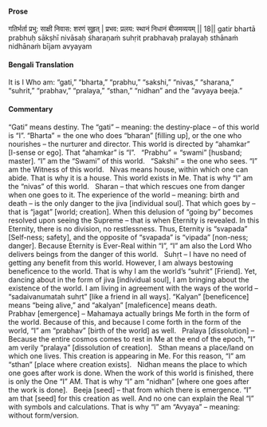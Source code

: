 #### Prose 

गतिर्भर्ता प्रभु: साक्षी निवास: शरणं सुहृत् |
प्रभव: प्रलय: स्थानं निधानं बीजमव्ययम् || 18||
gatir bhartā prabhuḥ sākṣhī nivāsaḥ śharaṇaṁ suhṛit
prabhavaḥ pralayaḥ sthānaṁ nidhānaṁ bījam avyayam

 #### Bengali Translation 

It is I Who am: “gati,” “bharta,” “prabhu,” “sakshi,” “nivas,” “sharana,” “suhrit,” “prabhav,” “pralaya,” “sthan,” “nidhan” and the “avyaya beeja.”

 #### Commentary 

“Gati” means destiny. The “gati” – meaning: the destiny-place – of this world is “I”. “Bharta” = the one who does “bharan” [filling up], or the one who nourishes – the nurturer and director. This world is directed by “ahamkar” [I-sense or ego]. That “ahamkar” is “I”.
 
“Prabhu” = “swami” [husband; master]. “I” am the “Swami” of this world.
 
“Sakshi” = the one who sees. “I” am the Witness of this world.
 
Nivas means house, within which one can abide. That is why it is a house. This world exists in Me. That is why “I” am the “nivas” of this world.
 
Sharan – that which rescues one from danger when one goes to it. The experience of the world – meaning: birth and death – is the only danger to the jiva [individual soul]. That which goes by – that is “jagat” [world; creation]. When this delusion of “going by” becomes resolved upon seeing the Supreme – that is when Eternity is revealed. In this Eternity, there is no division, no restlessness. Thus, Eternity is “svapada” [Self-ness; safety], and the opposite of “svapada” is “vipada” [non-ness; danger]. Because Eternity is Ever-Real within “I”, “I” am also the Lord Who delivers beings from the danger of this world.
 
Suhṛt – I have no need of getting any benefit from this world. However, I am always bestowing beneficence to the world. That is why I am the world’s “suhrit” [Friend]. Yet, dancing about in the form of jiva [individual soul], I am bringing about the existence of the world. I am living in agreement with the ways of the world – “sadaivanumatah suhṛt” [like a friend in all ways]. “Kalyan” [beneficence] means “being alive,” and “akalyan” [maleficence] means death.
 
Prabhav [emergence] – Mahamaya actually brings Me forth in the form of the world. Because of this, and because I come forth in the form of the world, “I” am “prabhav” [birth of the world] as well.
 
Pralaya [dissolution] – Because the entire cosmos comes to rest in Me at the end of the epoch, “I” am verily “pralaya” [dissolution of creation].
 
Sthan means a place/land on which one lives. This creation is appearing in Me. For this reason, “I” am “sthan” [place where creation exists].
 
Nidhan means the place to which one goes after work is done. When the work of this world is finished, there is only the One “I” AM. That is why “I” am “nidhan” [where one goes after the work is done].
 
Beeja [seed] – that from which there is emergence. “I” am that [seed] for this creation as well. And no one can explain the Real “I” with symbols and calculations. That is why “I” am “Avyaya” – meaning: without form/version.